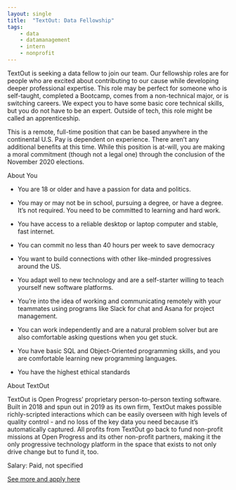 ```yaml
---
layout: single
title:  "TextOut: Data Fellowship"
tags: 
    - data
    - datamanagement
    - intern
    - nonprofit
---
```


TextOut is seeking a data fellow to join our team.  Our fellowship roles are for people who are excited about contributing to our cause while developing deeper professional expertise.  This role may be perfect for someone who is self-taught, completed a Bootcamp, comes from a non-technical major, or is switching careers. We expect you to have some basic core technical skills, but you do not have to be an expert.  Outside of tech, this role might be called an apprenticeship.


This is a remote, full-time position that can be based anywhere in the continental U.S. Pay is dependent on experience. There aren’t any additional benefits at this time. While this position is at-will, you are making a moral commitment (though not a legal one) through the conclusion of the November 2020 elections.

About You
* You are 18 or older and have a passion for data and politics.

* You may or may not be in school, pursuing a degree, or have a degree. It’s not required. You need to be committed to learning and hard work.

* You have access to a reliable desktop or laptop computer and stable, fast internet.

* You can commit no less than 40 hours per week to save democracy 

* You want to build connections with other like-minded progressives around the US.

* You adapt well to new technology and are a self-starter willing to teach yourself new software platforms.

* You’re into the idea of working and communicating remotely with your teammates using programs like Slack for chat and Asana for project management.

* You can work independently and are a natural problem solver but are also comfortable asking questions when you get stuck.

* You have basic SQL and Object-Oriented programming skills, and you are comfortable learning new programming languages.

* You have the highest ethical standards


About TextOut

TextOut is Open Progress’ proprietary person-to-person texting software. Built in 2018 and spun out in 2019 as its own firm, TextOut makes possible richly-scripted interactions which can be easily overseen with high levels of quality control - and no loss of the key data you need because it’s automatically captured. All profits from TextOut go back to fund non-profit missions at Open Progress and its other non-profit partners, making it the only progressive technology platform in the space that exists to not only drive change but to fund it, too.


Salary: Paid, not specified


[See more and apply here](https://www.textout.io/data-fellowship)
